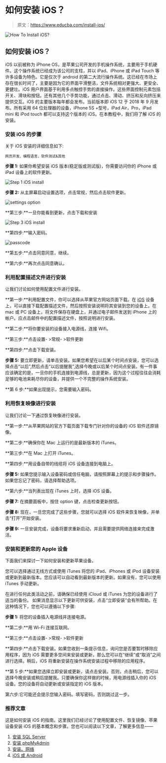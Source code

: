 # 如何安装 iOS？

> 原文：<https://www.educba.com/install-ios/>

![How To Install iOS?](img/89bddbbe73a2bbde716c2adc48a2b066.png)



## 如何安装 iOS？

iOS 以前被称为 iPhone OS，是苹果公司开发的手机操作系统，主要用于手机硬件。这个操作系统已经成为该公司的支柱，并以 iPad、iPhone 或 iPad Touch 等许多设备为特色。它是仅次于 android 的第二大流行操作系统。这已经在市场上存在很长时间了，主要是因为它的界面平滑整洁，文件系统相对更强大、更安全、更健壮。iOS 用户界面基于利用多点触控手势的直接操作。这些界面控制元素包括开关、滑块和按钮。还有其他几个手势功能，通过点击、滑动、挤压和反向挤压来提供交互。iOS 的主要版本每年都会发布。当前版本即 iOS 12 于 2018 年 9 月发布。所有采用 64 位处理器的设备，iPhone 5S +型号，iPad Air，Pro，iPad mini 和 iPod touch 都可以支持这个版本的 iOS。在本教程中，我们将了解 iOS 的安装。

### 安装 iOS 的步骤

关于 iOS 安装的详细信息如下:

<small>网页开发、编程语言、软件测试&其他</small>

**步骤 1:** 如果你希望安装 iOS 版本(稳定版或测试版)，你需要访问你的 iPhone 或 iPad 设备上的软件更新。

![Step 1 iOS install](img/22ab6d614ba2e6fca47b9e8b66e88d79.png)



**步骤 2:** 从主屏幕启动设置选项，点击常规，然后点击软件更新。

![settings option](img/35bfaa9686a4cef7d12069b2ed8a0733.png)



**第三步:**一旦你能看到更新，点击下载和安装

![Step 3 iOS install](img/d963ea5eb330a8cdb67b991e9681f94a.png)



**第四步:**输入密码。

![ passcode](img/e72ecdf17b145c3501c45af9f4459149.png)



**第五步:**点击同意同意，继续。

**第六步:**再次点击同意确认。

### 利用配置描述文件进行安装

让我们讨论如何使用配置文件进行安装。

**第一步:**利用配置文件，你可以选择从苹果官方网站页面下载。在 [iOS](https://www.educba.com/ios-interview-questions/) 设备上，可以直接下载配置描述文件，然后按照安装说明将其安装到您的设备上。在 mac 或 PC 设备上，将文件保存在硬盘上，并通过电子邮件发送到 iPhone 上的帐户。应点击邮件中的配置描述文件，按照说明进行安装。

**第二步:**将你要安装的设备接入电源线，连接 Wifi。

**第三步:**点击设置- >常规- >软件更新

**第四步:**点击下载安装。

**步骤 5:** 要立即更新，请单击安装。如果您希望在以后某个时间点安装，您可以选择点击“以后”,然后点击“以后提醒我”,选择今晚或以后某个时间点安装。有一件事应该确定的是，一旦你的手机连接到电源线，总是更新，因为这个过程往往会消耗足够的电池来耗尽你的设备，并提供一个不完整的操作系统安装。

**第 6 步:**如果出现提示，您需要输入密码。

### 利用恢复映像进行安装

让我们讨论一下通过恢复映像进行安装。

**第一步:**从苹果网站的官方下载页面下载专门针对你的设备的 iOS 软件还原镜像。

**第二步:**确保你在 Mac 上运行的是最新版本的 iTunes。

**第三步:**在 Mac 上打开 iTunes。

**第四步:**用设备自带的线缆将 iOS 设备连接到电脑上。

**步骤 5:** 如果您提示输入设备密码或信任电脑，请按照屏幕上的提示和步骤操作。如果您忘记了密码，请选择帮助选项。

**第六步:**当列表出现在 iTunes 上时，选择 iOS 设备。

**步骤 7:** 在摘要面板中，按住 option 键，点击检查更新按钮。

**步骤 8:** 现在，一旦您完成了这些步骤，您就可以选择 iOS 软件来恢复映像，并单击“打开”开始安装。

**步骤 9:** 一旦安装完成，设备将要求重新启动，并且需要提供网络连接来完成激活。

### 安装和更新您的 Apple 设备

下面我们来探讨一下如何安装和更新苹果设备。

您可以选择通过无线方式或使用 iTunes 将您的 iPad、iPhones 或 iPod 设备安装或更新到最新版本。您应该可以自动看到最新版本的更新。如果没有，您可以使用 iTunes 手动更新。

在进行任何此类活动之前，请确保已经使用 iCloud 或 iTunes 为您的设备进行了适当的备份。
如果消息显示以下更新可供安装，点击“立即安装”会有所帮助。在这种情况下，您也可以遵循以下步骤:

**步骤 1:** 将您的设备插入电源线并连接电源。

**第二步:**用 Wi-Fi 连接互联网。

**第三步:**点击设置- >常规- >软件更新

**第四步:**点击下载安装。如果您收到一条提示信息，询问您是否要暂时移除应用程序，因为 iOS 需要更多空间来安装或更新，那么您可以在“继续”或“取消”之间进行选择。稍后，iOS 将重新安装在操作系统安装过程中移除的应用程序。

**第 5 步:**如果您选择立即安装或更新，请点击安装。否则，点击稍后，您可以选择今晚安装或稍后提醒我。只要确保你这样做的时候，用电源线插入你的 iOS 设备。您的设备将自动更新或安装指定的 iOS 版本。

第六步:它可能还会提示您输入密码。填写密码，否则跳过这一步。

### 推荐文章

这是如何安装 iOS 的指南。这里我们已经讨论了使用配置文件、恢复镜像、苹果设备安装 iOS 的基本概念和步骤。您也可以阅读以下文章，了解更多信息——

1.  [安装 SQL Server](https://www.educba.com/install-sql-server/)
2.  [安装 phpMyAdmin](https://www.educba.com/install-phpmyadmin/)
3.  [安装。网络](https://www.educba.com/install-dot-net/)
4.  [iOS 或 Android](https://www.educba.com/ios-or-android-which-is-best/)





